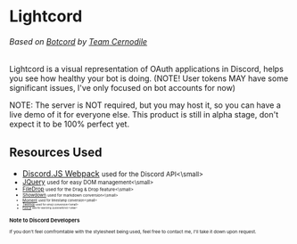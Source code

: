 # Lightcord
###### Based on [Botcord](https://github.com/TeamCernodile/Botcord) by [Team Cernodile](https://github.com/TeamCernodile)
Lightcord is a visual representation of OAuth applications in Discord, helps you see how healthy your bot is doing.
(NOTE! User tokens MAY have some significant issues, I've only focused on bot accounts for now)

NOTE: The server is NOT required, but you may host it, so you can have a live demo of it for everyone else.
This product is still in alpha stage, don't expect it to be 100% perfect yet.

## Resources Used
- [Discord.JS Webpack](http://github.com/hydrabolt/discord.js/tree/webpack) <small>used for the Discord API<\small>
- [JQuery](http://jquery.com) <small>used for easy DOM management<\small>
- [FileDrop](http://filedropjs.org) <small>used for the Drag & Drop feature<\small>
- [Showdown](https://github.com/showdownjs/showdown) <small>used for markdown conversion<\small>
- [Moment](http://momentjs.com) <small>used for timestamp conversion<\small>
- [Twemoji](https://github.com/twitter/twemoji) <small>used for emoji conversion<\small>
- [Fuse.js](http://fusejs.io) <small>used for searching (QuickSwitcher)<\small>

### Note to Discord Developers
If you don't feel comfromtable with the stylesheet being used, feel free to contact me, I'll take it down upon request.
